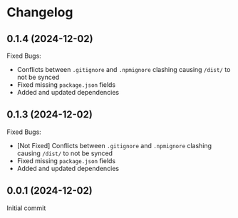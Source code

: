# Changelog

## 0.1.4 (2024-12-02)

Fixed Bugs:

- Conflicts between `.gitignore` and `.npmignore` clashing causing `/dist/` to not be synced
- Fixed missing `package.json` fields
- Added and updated dependencies

## 0.1.3 (2024-12-02)

Fixed Bugs:

- [Not Fixed] Conflicts between `.gitignore` and `.npmignore` clashing causing `/dist/` to not be synced
- Fixed missing `package.json` fields
- Added and updated dependencies

## 0.0.1 (2024-12-02)

Initial commit

